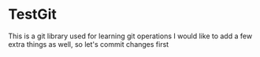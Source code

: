 # TestGit
This is a git library used for learning git operations
I would like to add a few extra things as well, so let's commit changes first
